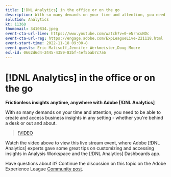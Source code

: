 ```yaml
---
title: [!DNL Analytics] in the office or on the go
description: With so many demands on your time and attention, you need to be able to create and access business insights in any setting - whether you're behind a desk or out and about.
solution: Analytics
kt: 11360
thumbnail: 3410834.jpeg
event-cta-url-live: https://www.youtube.com/watch?v=0-eNrncuNDc
event-cta-url-reg: https://engage.adobe.com/ExpLeagueLive-221118.html
event-start-time: 2022-11-18 09:00-8
event-guests: Eric Matisoff,Jennifer Werkmeister,Doug Moore
exl-id: 0662d6d4-2445-4359-82bf-4ef5bab7c7a6
---
```

# [!DNL Analytics] in the office or on the go

**Frictionless insights anytime, anywhere with Adobe [!DNL Analytics]**

With so many demands on your time and attention, you need to be able to create and access business insights in any setting - whether you're behind a desk or out and about.

>[!VIDEO](https://video.tv.adobe.com/v/3410834/?quality=12&learn=on)

Watch the video above to view this live stream event, where Adobe [!DNL Analytics] experts gave some great tips on customizing and accessing insights in Analysis Workspace and the [!DNL Analytics] Dashboards app.

Have questions about it? Continue the discussion on this topic on the Adobe Experience League [Community post](https://experienceleaguecommunities.adobe.com/t5/adobe-analytics-discussions/experience-league-live-post-session-discussion-analytics-in-the/m-p/558787#M3037).
